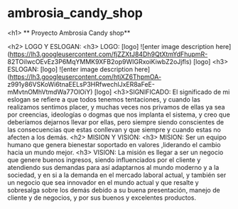 # ambrosia_candy_shop
&lt;h1&gt; ** Proyecto Ambrosia Candy shop**

&lt;h2&gt; LOGO Y ESLOGAN:
&lt;h3&gt; LOGO:
[logo]
![enter image description
here](https://lh3.googleusercontent.com/fjZZXtJ84Dh9QtXtmYdFhupmR-
82TOiIwcOEvEz3P6MqYMMK9XFB2op9WIGRxoiKiwbZ2oJjfls) [logo]
&lt;h3&gt; ESLOGAN:
[logo]
![enter image description here](https://lh3.googleusercontent.com/htjXZ6ThpmOA-
z991y86VSKoWi6tnaEELsP3HRfwechlJxER8aFeE-mMvtnOMhVtmdWa77OlOiY)
[logo]
&lt;h3&gt;SIGNIFICADO: El significado de mi eslogan se refiere a que todos tenemos tentaciones, y
cuando las realizamos sentimos placer, y muchas veces nos privamos de ellas ya sea por creencias,
ideologías o dogmas que nos implanta el sistema, y creo que deberíamos dejarnos llevar por ellas,
pero siempre siendo conscientes de las consecuencias que estas conllevan y que siempre y cuando
estas no afecten a los demás.
&lt;h2&gt; MISION Y VISION:
&lt;h3&gt; MISION: Ser un equipo humano que genera bienestar soportado en valores ,liderando el
cambio hacia un mundo mejor.
&lt;h3&gt; VISION: La misión es llegar a ser un negocio que genere buenos ingresos, siendo
influenciados por el cliente y atendiendo sus demandas para así adaptarnos al mundo moderno y a
la sociedad, y en si a la demanda en el mercado laboral actual, y también ser un negocio que sea
innovador en el mundo actual y que resalte y sobresalga sobre los demás debido a su buena
presentación, manejo de cliente y de negocios, y por sus buenos y excelentes productos.
